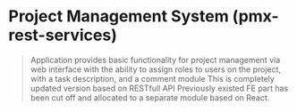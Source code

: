 # Project Management System (pmx-rest-services)
> Application provides basic functionality for project management via web interface with the ability to assign roles to users on the project, with a task description, and a comment module
> This is completely updated version based on RESTfull API
> Previously existed FE part has been cut off and allocated to a separate module based on React.